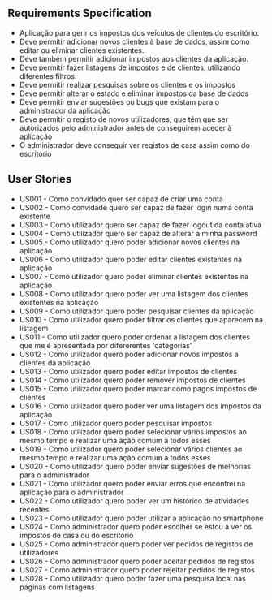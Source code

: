 ## Requirements Specification

* Aplicação para gerir os impostos dos veículos de clientes do escritório. 
* Deve permitir adicionar novos clientes à base de dados, assim como editar ou eliminar clientes existentes. 
* Deve também permitir adicionar impostos aos clientes da aplicação. 
* Deve permitir fazer listagens de impostos e de clientes, utilizando diferentes filtros. 
* Deve permitir realizar pesquisas sobre os clientes e os impostos
* Deve permitir alterar o estado e eliminar impostos da base de dados
* Deve permitir enviar sugestões ou bugs que existam para o administrador da aplicação
* Deve permitir o registo de novos utilizadores, que têm que ser autorizados pelo administrador antes de conseguirem aceder à aplicação
* O administrador deve conseguir ver registos de casa assim como do escritório

## User Stories

* US001 - Como convidado quer ser capaz de criar uma conta
* US002 - Como convidade quero ser capaz de fazer login numa conta existente
* US003 - Como utilizador quero ser capaz de fazer logout da conta ativa
* US004 - Como utilizador quero ser capaz de alterar a minha password
* US005 - Como utilizador quero poder adicionar novos clientes na aplicação
* US006 - Como utilizador quero poder editar clientes existentes na aplicação
* US007 - Como utilizador quero poder eliminar clientes existentes na aplicação
* US008 - Como utilizador quero poder ver uma listagem dos clientes existentes na aplicação
* US009 - Como utilizador quero poder pesquisar clientes da aplicação
* US010 - Como utilizador quero poder filtrar os clientes que aparecem na listagem
* US011 - Como utilizador quero poder ordenar a listagem dos clientes que me é apresentada por difererentes 'categorias'
* US012 - Como utilizador quero poder adicionar novos impostos a clientes da aplicação
* US013 - Como utilizador quero poder editar impostos de clientes
* US014 - Como utilizador quero poder remover impostos de clientes
* US015 - Como utilizador quero poder marcar como pagos impostos de clientes
* US016 - Como utilizador quero poder ver uma listagem dos impostos da aplicação
* US017 - Como utilizador quero poder pesquisar impostos
* US018 - Como utilizador quero poder selecionar vários impostos ao mesmo tempo e realizar uma ação comum a todos esses
* US019 - Como utilizador quero poder selecionar vários clientes ao mesmo tempo e realizar uma ação comum a todos esses
* US020 - Como utilizador quero poder enviar sugestões de melhorias para o administrador
* US021 - Como utilizador quero poder enviar erros que encontrei na aplicação para o administrador
* US022 - Como utilizador quero poder ver um histórico de atividades recentes
* US023 - Como utilizador quero poder utilizar a aplicação no smartphone
* US024 - Como administrador quero poder escolher se estou a ver os impostos de casa ou do escritório
* US025 - Como administrador quero poder ver pedidos de registos de utilizadores
* US026 - Como administrador quero poder aceitar pedidos de registos
* US027 - Como administrador quero poder rejeitar pedidos de registos
* US028 - Como utilizador quero poder fazer uma pesquisa local nas páginas com listagens